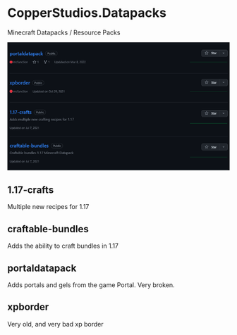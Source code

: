 # CopperStudios.Datapacks
Minecraft Datapacks / Resource Packs

![Original](images/original_dates.png)

## 1.17-crafts
Multiple new recipes for 1.17

## craftable-bundles
Adds the ability to craft bundles in 1.17

## portaldatapack
Adds portals and gels from the game Portal. Very broken.

## xpborder
Very old, and very bad xp border
